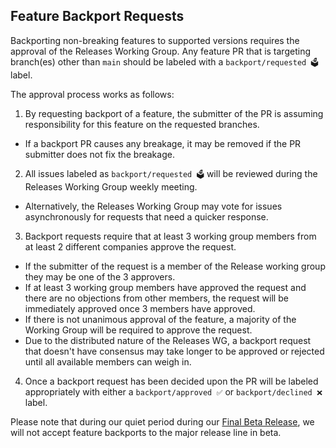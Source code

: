 ## Feature Backport Requests

Backporting non-breaking features to supported versions requires the approval of the Releases Working Group. Any feature PR that is targeting branch(es) other than `main` should be labeled with a `backport/requested 🗳` label.

The approval process works as follows:
1. By requesting backport of a feature, the submitter of the PR is assuming responsibility for this feature on the requested branches.
  * If a backport PR causes any breakage, it may be removed if the PR submitter does not fix the breakage.
2. All issues labeled as `backport/requested 🗳` will be reviewed during the Releases Working Group weekly meeting.
  * Alternatively, the Releases Working Group may vote for issues asynchronously for requests that need a quicker response.
3. Backport requests require that at least 3 working group members from at least 2 different companies approve the request.
  * If the submitter of the request is a member of the Release working group they may be one of the 3 approvers.
  * If at least 3 working group members have approved the request and there are no objections from other members, the request will be immediately approved once 3 members have approved.
  * If there is not unanimous approval of the feature, a majority of the Working Group will be required to approve the request.
  * Due to the distributed nature of the Releases WG, a backport request that doesn't have consensus may take longer to be approved or rejected until all available members can weigh in.
4. Once a backport request has been decided upon the PR will be labeled appropriately with either a `backport/approved ✅` or `backport/declined ❌` label.

Please note that during our quiet period during our [Final Beta Release](./major-release-process.md#final-beta-release), we will not accept feature backports to the major release line in beta.
